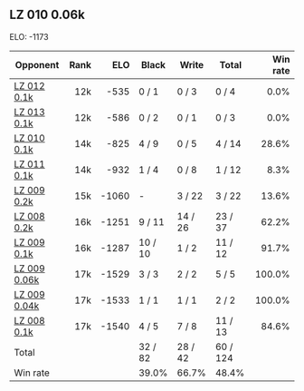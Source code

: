 ## LZ 010 0.06k ##

ELO: -1173

Opponent | Rank | ELO | Black | Write | Total | Win rate
---------|-----:|----:|-------|-------|-------|-------:
[LZ 012 0.1k](LZ%20012%200.1k.md) | 12k | -535 | 0 / 1 | 0 / 3 | 0 / 4 | 0.0%
[LZ 013 0.1k](LZ%20013%200.1k.md) | 12k | -586 | 0 / 2 | 0 / 1 | 0 / 3 | 0.0%
[LZ 010 0.1k](LZ%20010%200.1k.md) | 14k | -825 | 4 / 9 | 0 / 5 | 4 / 14 | 28.6%
[LZ 011 0.1k](LZ%20011%200.1k.md) | 14k | -932 | 1 / 4 | 0 / 8 | 1 / 12 | 8.3%
[LZ 009 0.2k](LZ%20009%200.2k.md) | 15k | -1060 | - | 3 / 22 | 3 / 22 | 13.6%
[LZ 008 0.2k](LZ%20008%200.2k.md) | 16k | -1251 | 9 / 11 | 14 / 26 | 23 / 37 | 62.2%
[LZ 009 0.1k](LZ%20009%200.1k.md) | 16k | -1287 | 10 / 10 | 1 / 2 | 11 / 12 | 91.7%
[LZ 009 0.06k](LZ%20009%200.06k.md) | 17k | -1529 | 3 / 3 | 2 / 2 | 5 / 5 | 100.0%
[LZ 009 0.04k](LZ%20009%200.04k.md) | 17k | -1533 | 1 / 1 | 1 / 1 | 2 / 2 | 100.0%
[LZ 008 0.1k](LZ%20008%200.1k.md) | 17k | -1540 | 4 / 5 | 7 / 8 | 11 / 13 | 84.6%
Total | | | 32 / 82 | 28 / 42 | 60 / 124 | 
Win rate| | | 39.0% | 66.7% | 48.4% | 
